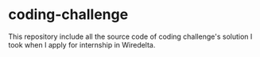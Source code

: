 # coding-challenge
This repository include all the source code of coding challenge's solution I took when I apply for internship in Wiredelta.
